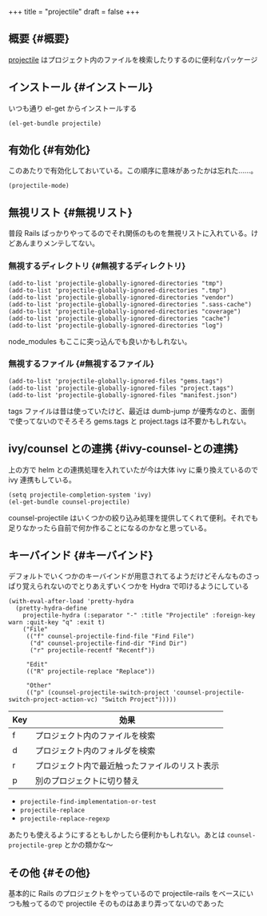 +++
title = "projectile"
draft = false
+++

## 概要 {#概要}

[projectile](https://github.com/bbatsov/projectile) はプロジェクト内のファイルを検索したりするのに便利なパッケージ


## インストール {#インストール}

いつも通り el-get からインストールする

```emacs-lisp
(el-get-bundle projectile)
```


## 有効化 {#有効化}

このあたりで有効化しておいている。この順序に意味があったかは忘れた……。

```emacs-lisp
(projectile-mode)
```


## 無視リスト {#無視リスト}

普段 Rails ばっかりやってるのでそれ関係のものを無視リストに入れている。けどあんまりメンテしてない。


### 無視するディレクトリ {#無視するディレクトリ}

```emacs-lisp
(add-to-list 'projectile-globally-ignored-directories "tmp")
(add-to-list 'projectile-globally-ignored-directories ".tmp")
(add-to-list 'projectile-globally-ignored-directories "vendor")
(add-to-list 'projectile-globally-ignored-directories ".sass-cache")
(add-to-list 'projectile-globally-ignored-directories "coverage")
(add-to-list 'projectile-globally-ignored-directories "cache")
(add-to-list 'projectile-globally-ignored-directories "log")
```

node_modules もここに突っ込んでも良いかもしれない。


### 無視するファイル {#無視するファイル}

```emacs-lisp
(add-to-list 'projectile-globally-ignored-files "gems.tags")
(add-to-list 'projectile-globally-ignored-files "project.tags")
(add-to-list 'projectile-globally-ignored-files "manifest.json")
```

tags ファイルは昔は使っていたけど、最近は dumb-jump が優秀なのと、面倒で使ってないのでそろそろ gems.tags と project.tags は不要かもしれない。


## ivy/counsel との連携 {#ivy-counsel-との連携}

上の方で helm との連携処理を入れていたが今は大体 ivy に乗り換えているので ivy 連携もしている。

```emacs-lisp
(setq projectile-completion-system 'ivy)
(el-get-bundle counsel-projectile)
```

counsel-projectile はいくつかの絞り込み処理を提供してくれて便利。それでも足りなかったら自前で何か作ることになるのかなと思っている。


## キーバインド {#キーバインド}

デフォルトでいくつかのキーバインドが用意されてるようだけどそんなものさっぱり覚えられないのでとりあえずいくつかを Hydra で叩けるようにしている

```emacs-lisp
(with-eval-after-load 'pretty-hydra
  (pretty-hydra-define
    projectile-hydra (:separator "-" :title "Projectile" :foreign-key warn :quit-key "q" :exit t)
    ("File"
     (("f" counsel-projectile-find-file "Find File")
      ("d" counsel-projectile-find-dir "Find Dir")
      ("r" projectile-recentf "Recentf"))

     "Edit"
     (("R" projectile-replace "Replace"))

     "Other"
     (("p" (counsel-projectile-switch-project 'counsel-projectile-switch-project-action-vc) "Switch Project")))))
```

| Key | 効果                    |
|-----|-----------------------|
| f   | プロジェクト内のファイルを検索 |
| d   | プロジェクト内のフォルダを検索 |
| r   | プロジェクト内で最近触ったファイルのリスト表示 |
| p   | 別のプロジェクトに切り替え |

-   `projectile-find-implementation-or-test`
-   `projectile-replace`
-   `projectile-replace-regexp`

あたりも使えるようにするともしかしたら便利かもしれない。あとは `counsel-projectile-grep` とかの類かな〜


## その他 {#その他}

基本的に Rails のプロジェクトをやっているので
projectile-rails をベースにいつも触ってるので projectile そのものはあまり弄ってないのであった
